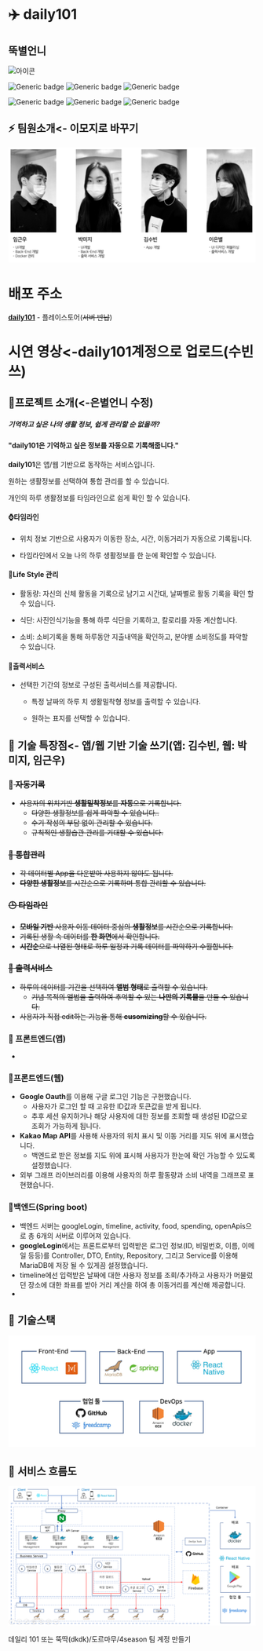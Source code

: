 # ✈️ daily101

## 뚝별언니

![아이콘]()

![Generic badge](https://img.shields.io/badge/react-^16.14.0-brightgreen) ![Generic badge](https://img.shields.io/badge/mobx-^5.15.5-green.svg) ![Generic badge](https://img.shields.io/badge/springboot-2.1.17-yellowgreen.svg)

![Generic badge](https://img.shields.io/badge/maria-8.0.13-yellow.svg) ![Generic badge](https://img.shields.io/badge/react_native-39.0.4-orange.svg) ![Generic badge](https://img.shields.io/badge/styled_components-5.2.1-red.svg)



## ⚡️ 팀원소개<- 이모지로 바꾸기

![](./img/d101_팀원소개.png) 




# 배포 주소

**[daily101](https://play.google.com/store/apps/details?id=com.daily101)** - 플레이스토어(~~서버 반납~~)




# 시연 영상<-daily101계정으로 업로드(수빈쓰)



## :rocket:프로젝트 소개(<-은별언니 수정)

##### 기억하고 싶은 나의 생활 정보, 쉽게 관리할 순 없을까? 

#### "daily101은 기억하고 싶은 정보를 자동으로 기록해줍니다."

**daily101**은 앱/웹 기반으로 동작하는 서비스입니다. 

원하는 생활정보를 선택하여 통합 관리를 할 수 있습니다.

개인의 하루 생활정보를 타임라인으로 쉽게 확인 할 수 있습니다.



#### :watch:타임라인

- 위치 정보 기반으로 사용자가 이동한 장소, 시간, 이동거리가 자동으로 기록됩니다.

- 타임라인에서 오늘 나의 하루 생활정보를 한 눈에 확인할 수 있습니다.


#### :running:Life Style 관리

- 활동량: 자신의 신체 활동을 기록으로 남기고 시간대, 날짜별로 활동 기록을 확인 할 수 있습니다.

- 식단: 사진인식기능을 통해 하루 식단을 기록하고, 칼로리를 자동 계산합니다.

- 소비: 소비기록을 통해 하루동안 지출내역을 확인하고, 분야별 소비정도를 파악할 수 있습니다.



#### :fax:출력서비스

- 선택한 기간의 정보로 구성된 출력서비스를 제공합니다.
  
  - 특정 날짜의 하루 치 생활밀착형 정보를 출력할 수 있습니다.

  - 원하는 표지를 선택할 수 있습니다.
  

## 🎯 기술 특장점<- 앱/웹 기반 기술 쓰기(앱: 김수빈, 웹: 박미지, 임근우)

### :memo:~~​ 자동기록~~

- ~~사용자의 위치기반 **생활밀착정보**를 **자동**으로 기록합니다.~~
  - ~~다양한 생활정보를 쉽게 파악할 수 있습니다..~~
  - ~~수기 작성의 부담 없이 관리할 수 있습니다.~~
  - ~~규칙적인 생활습관 관리를 기대할 수 있습니다.~~



###  ~~:iphone: 통합관리~~

- ~~각 데이터별 App을 다운받아 사용하지 않아도 됩니다.~~
- ~~**다양한 생활정보**를 시간순으로 기록하며 통합 관리할 수 있습니다.~~



###  ~~:clock3: 타임라인~~

- ~~**모바일 기반** 사용자 이동 데이터 중심의 **생활정보**를 시간순으로 기록합니다.~~
- ~~기록된 생활 속 데이터를 **한 화면**에서 확인합니다.~~
- ~~**시간순**으로 나열된 형태로 하루 일정과 기록 데이터를 파악하기 수월합니다.~~



### ~~:open_book: 출력서비스~~

- ~~하루의 데이터를 기간을 선택하여 **앨범 형태**로 출력할 수 있습니다.~~
  - ~~기념 목적의 앨범을 출력하여 추억할 수 있는 **나만의 기록물**을 만들 수 있습니다.~~
- ~~사용자가 직접 edit하는 기능을 통해 **cusomizing**할 수 있습니다.~~



### :iphone: 프론트엔드(앱)

- 



###   :blue_book:프론트엔드(웹)

- **Google Oauth**를 이용해 구글 로그인 기능은 구현했습니다.
  - 사용자가 로그인 할 때 고유한 ID값과 토큰값을 받게 됩니다.
  - 추후 세션 유지하거나 해당 사용자에 대한 정보를 조회할 때 생성된 ID값으로 조회가 가능하게 됩니다.
- **Kakao Map API**를 사용해 사용자의 위치 표시 및 이동 거리를 지도 위에 표시했습니다.
  - 백엔드로 받은 정보를 지도 위에 표시해 사용자가 한눈에 확인 가능할 수 있도록 설정했습니다.
- 외부 그래프 라이브러리를 이용해 사용자의 하루 활동량과 소비 내역을 그래프로 표현했습니다.



###   :green_book:백엔드(Spring boot)

- 백엔드 서버는 googleLogin, timeline, activity, food, spending, openApis으로 총 6개의 서버로 이루어져 있습니다.
- **googleLogin**에서는 프론트로부터 입력받은 로그인 정보(ID, 비밀번호, 이름, 이메일 등등)를 Controller, DTO, Entity, Repository, 그리고 Service를 이용해 MariaDB에 저장 될 수 있게끔 설정했습니다.
- timeline에선 입력받은 날짜에 대한 사용자 정보를 조회/추가하고 사용자가 머물렀던 장소에 대한 좌표를 받아 거리 계산을 하여 총 이동거리를 계산해 제공합니다.
- 






## 🔗 기술스택

![](./img/d101_기술스택.JPG) 




## 🔎 서비스 흐름도

![](./img/d101_Architecture.png)




데일리 101 또는 뚝딱(dkdk)/도르마무/4season 팀 계정 만들기
